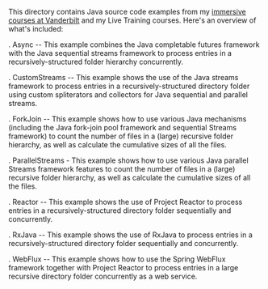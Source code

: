 This directory contains Java source code examples from my [immersive
courses at
Vanderbilt](http://www.dre.vanderbilt.edu/~schmidt/courses.html) and
my Live Training courses.  Here's an overview of what's included:

. Async -- This example combines the Java completable futures
  framework with the Java sequential streams framework to process
  entries in a recursively-structured folder hierarchy concurrently.

. CustomStreams -- This example shows the use of the Java streams
  framework to process entries in a recursively-structured directory
  folder using custom spliterators and collectors for Java sequential
  and parallel streams.

. ForkJoin -- This example shows how to use various Java mechanisms
  (including the Java fork-join pool framework and sequential Streams
  framework) to count the number of files in a (large) recursive
  folder hierarchy, as well as calculate the cumulative sizes of all
  the files.

. ParallelStreams - This example shows how to use various Java
  parallel Streams framework features to count the number of files in
  a (large) recursive folder hierarchy, as well as calculate the
  cumulative sizes of all the files.

. Reactor -- This example shows the use of Project Reactor to process
  entries in a recursively-structured directory folder sequentially
  and concurrently.

. RxJava -- This example shows the use of RxJava to process entries in
  a recursively-structured directory folder sequentially and
  concurrently.

. WebFlux -- This example shows how to use the Spring WebFlux
  framework together with Project Reactor to process entries in a
  large recursive directory folder concurrently as a web service.



